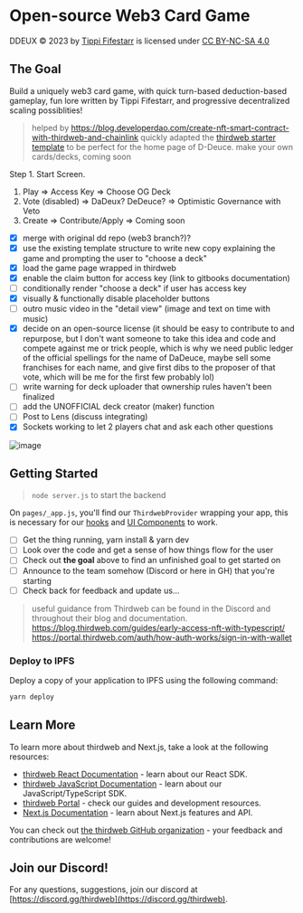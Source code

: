 # Open-source Web3 Card Game

DDEUX © 2023 by [Tippi Fifestarr](https://devpost.com/tippi-fifestarr) is licensed under [CC BY-NC-SA 4.0](http://creativecommons.org/licenses/by-nc-sa/4.0/?ref=chooser-v1)

## The Goal

Build a uniquely web3 card game, with quick turn-based deduction-based gameplay, fun lore written by Tippi Fifestarr, and progressive decentralized scaling possiblities!

> helped by https://blog.developerdao.com/create-nft-smart-contract-with-thirdweb-and-chainlink
> quickly adapted the [thirdweb starter template](https://next-javascript-starter.thirdweb-example.com/) to be perfect for the home page of D-Deuce.
> make your own cards/decks, coming soon

Step 1. Start Screen.

1. Play => Access Key => Choose OG Deck
2. Vote (disabled) => DaDeux? DeDeuce? => Optimistic Governance with Veto
3. Create => Contribute/Apply => Coming soon

- [x] merge with original dd repo (web3 branch?)?
- [x] use the existing template structure to write new copy explaining the game and prompting the user to "choose a deck"
- [x] load the game page wrapped in thirdweb
- [x] enable the claim button for access key (link to gitbooks documentation)
- [ ] conditionally render "choose a deck" if user has access key
- [x] visually & functionally disable placeholder buttons
- [ ] outro music video in the "detail view" (image and text on time with music)
- [x] decide on an open-source license (it should be easy to contribute to and repurpose, but I don't want someone to take this idea and code and compete against me or trick people, which is why we need public ledger of the official spellings for the name of DaDeuce, maybe sell some franchises for each name, and give first dibs to the proposer of that vote, which will be me for the first few probably lol)
- [ ] write warning for deck uploader that ownership rules haven't been finalized
- [ ] add the UNOFFICIAL deck creator (maker) function
- [ ] Post to Lens (discuss integrating)
- [x] Sockets working to let 2 players chat and ask each other questions

![image](https://github.com/tippi-fifestarr/dd2/assets/62179036/d890d473-9b40-4ecd-963e-fa3ef4516c8f)

## Getting Started

> ```node server.js``` to start the backend

On `pages/_app.js`, you'll find our `ThirdwebProvider` wrapping your app, this is necessary for our [hooks](https://portal.thirdweb.com/react) and
[UI Components](https://portal.thirdweb.com/ui-components) to work.

- [ ] Get the thing running, yarn install & yarn dev
- [ ] Look over the code and get a sense of how things flow for the user
- [ ] Check out **the goal** above to find an unfinished goal to get started on
- [ ] Announce to the team somehow (Discord or here in GH) that you're starting
- [ ] Check back for feedback and update us...

> useful guidance from Thirdweb can be found in the Discord and throughout their blog and documentation. <br> https://blog.thirdweb.com/guides/early-access-nft-with-typescript/ <br> https://portal.thirdweb.com/auth/how-auth-works/sign-in-with-wallet

### Deploy to IPFS

Deploy a copy of your application to IPFS using the following command:

```bash
yarn deploy
```

## Learn More

To learn more about thirdweb and Next.js, take a look at the following resources:

- [thirdweb React Documentation](https://docs.thirdweb.com/react) - learn about our React SDK.
- [thirdweb JavaScript Documentation](https://docs.thirdweb.com/react) - learn about our JavaScript/TypeScript SDK.
- [thirdweb Portal](https://docs.thirdweb.com/react) - check our guides and development resources.
- [Next.js Documentation](https://nextjs.org/docs) - learn about Next.js features and API.

You can check out [the thirdweb GitHub organization](https://github.com/thirdweb-dev) - your feedback and contributions are welcome!

## Join our Discord!

For any questions, suggestions, join our discord at [https://discord.gg/thirdweb](https://discord.gg/thirdweb).
